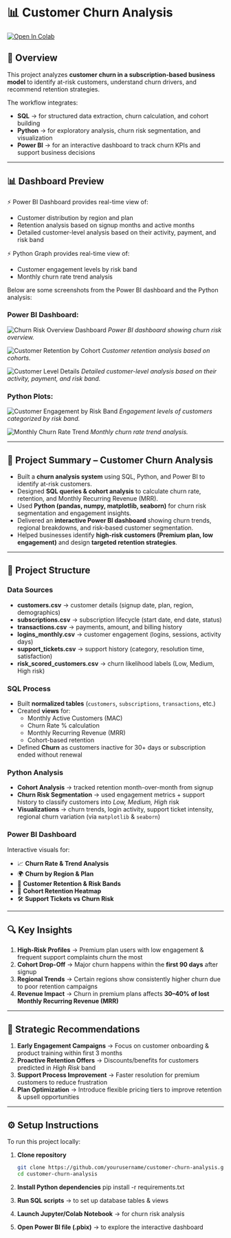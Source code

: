 # 📊 Customer Churn Analysis  
[![Open In Colab](https://colab.research.google.com/assets/colab-badge.svg)](https://colab.research.google.com/github/Souvik2730/Churn-Analysis/blob/main/risk_score.ipynb)

## 📝 Overview  
This project analyzes **customer churn in a subscription-based business model** to identify at-risk customers, understand churn drivers, and recommend retention strategies.  

The workflow integrates:  
- **SQL** → for structured data extraction, churn calculation, and cohort building  
- **Python** → for exploratory analysis, churn risk segmentation, and visualization  
- **Power BI** → for an interactive dashboard to track churn KPIs and support business decisions  
---

## 📊 Dashboard Preview  

⚡ Power BI Dashboard provides real-time view of:  
- Customer distribution by region and plan
- Retention analysis based on signup months and active months
- Detailed customer-level analysis based on their activity, payment, and risk band 

⚡ Python Graph provides real-time view of:
- Customer engagement levels by risk band
- Monthly churn rate trend analysis

Below are some screenshots from the Power BI dashboard and the Python analysis:

### Power BI Dashboard:
![Churn Risk Overview Dashboard](https://github.com/Souvik2730/Churn-Analysis/blob/main/Screenshots/Screenshot%202025-08-22%20001907.png)
*Power BI dashboard showing churn risk overview.*

![Customer Retention by Cohort](https://github.com/Souvik2730/Churn-Analysis/blob/main/Screenshots/Screenshot%202025-08-22%20002100.png)
*Customer retention analysis based on cohorts.*

![Customer Level Details](https://github.com/Souvik2730/Churn-Analysis/blob/main/Screenshots/Screenshot%202025-08-22%20002207.png)
*Detailed customer-level analysis based on their activity, payment, and risk band.*

### Python Plots:
![Customer Engagement by Risk Band](https://github.com/Souvik2730/Churn-Analysis/blob/main/Screenshots/Screenshot%202025-08-22%20001806.png)
*Engagement levels of customers categorized by risk band.*

![Monthly Churn Rate Trend](https://github.com/Souvik2730/Churn-Analysis/blob/main/Screenshots/Screenshot%202025-08-22%20001710.png)
*Monthly churn rate trend analysis.*

---

## 📌 Project Summary – Customer Churn Analysis

- Built a **churn analysis system** using SQL, Python, and Power BI to identify at-risk customers.  
- Designed **SQL queries & cohort analysis** to calculate churn rate, retention, and Monthly Recurring Revenue (MRR).  
- Used **Python (pandas, numpy, matplotlib, seaborn)** for churn risk segmentation and engagement insights.  
- Delivered an **interactive Power BI dashboard** showing churn trends, regional breakdowns, and risk-based customer segmentation.  
- Helped businesses identify **high-risk customers (Premium plan, low engagement)** and design **targeted retention strategies**.  

---

## 📂 Project Structure  

### Data Sources  
- **customers.csv** → customer details (signup date, plan, region, demographics)  
- **subscriptions.csv** → subscription lifecycle (start date, end date, status)  
- **transactions.csv** → payments, amount, and billing history  
- **logins_monthly.csv** → customer engagement (logins, sessions, activity days)  
- **support_tickets.csv** → support history (category, resolution time, satisfaction)  
- **risk_scored_customers.csv** → churn likelihood labels (Low, Medium, High risk)  

### SQL Process  
- Built **normalized tables** (`customers`, `subscriptions`, `transactions`, etc.)  
- Created **views** for:  
  - Monthly Active Customers (MAC)  
  - Churn Rate % calculation  
  - Monthly Recurring Revenue (MRR)  
  - Cohort-based retention  
- Defined **Churn** as customers inactive for 30+ days or subscription ended without renewal  

### Python Analysis  
- **Cohort Analysis** → tracked retention month-over-month from signup  
- **Churn Risk Segmentation** → used engagement metrics + support history to classify customers into *Low, Medium, High* risk  
- **Visualizations** → churn trends, login activity, support ticket intensity, regional churn variation (via `matplotlib` & `seaborn`)  

### Power BI Dashboard  
Interactive visuals for:  
- 📈 **Churn Rate & Trend Analysis**  
- 🌍 **Churn by Region & Plan**  
- 👥 **Customer Retention & Risk Bands**  
- 🧮 **Cohort Retention Heatmap**  
- 🛠 **Support Tickets vs Churn Risk**  

---

## 🔍 Key Insights  

1. **High-Risk Profiles** → Premium plan users with low engagement & frequent support complaints churn the most  
2. **Cohort Drop-Off** → Major churn happens within the **first 90 days** after signup  
3. **Regional Trends** → Certain regions show consistently higher churn due to poor retention campaigns  
4. **Revenue Impact** → Churn in premium plans affects **30–40% of lost Monthly Recurring Revenue (MRR)**  

---

## 🎯 Strategic Recommendations  

1. **Early Engagement Campaigns** → Focus on customer onboarding & product training within first 3 months  
2. **Proactive Retention Offers** → Discounts/benefits for customers predicted in *High Risk* band  
3. **Support Process Improvement** → Faster resolution for premium customers to reduce frustration  
4. **Plan Optimization** → Introduce flexible pricing tiers to improve retention & upsell opportunities  

---

## ⚙️ Setup Instructions  

To run this project locally:  

1. **Clone repository**  
   ```bash
   git clone https://github.com/yourusername/customer-churn-analysis.git
   cd customer-churn-analysis

2. **Install Python dependencies**
   pip install -r requirements.txt

3. **Run SQL scripts** → to set up database tables & views

4. **Launch Jupyter/Colab Notebook** → for churn risk analysis

5. **Open Power BI file (.pbix)** → to explore the interactive dashboard




